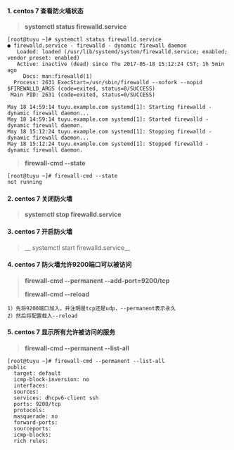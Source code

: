 #### 1. centos 7 查看防火墙状态
> __systemctl status firewalld.service__

```
[root@tuyu ~]# systemctl status firewalld.service
● firewalld.service - firewalld - dynamic firewall daemon
   Loaded: loaded (/usr/lib/systemd/system/firewalld.service; enabled; vendor preset: enabled)
   Active: inactive (dead) since Thu 2017-05-18 15:12:24 CST; 1h 5min ago
     Docs: man:firewalld(1)
  Process: 2631 ExecStart=/usr/sbin/firewalld --nofork --nopid $FIREWALLD_ARGS (code=exited, status=0/SUCCESS)
 Main PID: 2631 (code=exited, status=0/SUCCESS)

May 18 14:59:14 tuyu.example.com systemd[1]: Starting firewalld - dynamic firewall daemon...
May 18 14:59:14 tuyu.example.com systemd[1]: Started firewalld - dynamic firewall daemon.
May 18 15:12:24 tuyu.example.com systemd[1]: Stopping firewalld - dynamic firewall daemon...
May 18 15:12:24 tuyu.example.com systemd[1]: Stopped firewalld - dynamic firewall daemon.
```

> __firewall-cmd --state__

```
[root@tuyu ~]# firewall-cmd --state
not running
```

#### 2. centos 7 关闭防火墙

> __systemctl stop firewalld.service__

#### 3. centos 7 开启防火墙

> __ systemctl start firewalld.service__

#### 4. centos 7 防火墙允许9200端口可以被访问

> __firewall-cmd --permanent --add-port=9200/tcp__
>
> __firewall-cmd --reload__

    1）先将9200端口加入，并注明是tcp还是udp，--permanent表示永久
    2）然后将配置载入--reload

#### 5. centos 7 显示所有允许被访问的服务

> __firewall-cmd --permanent --list-all__

```
[root@tuyu ~]# firewall-cmd --permanent --list-all
public
  target: default
  icmp-block-inversion: no
  interfaces:
  sources:
  services: dhcpv6-client ssh
  ports: 9200/tcp
  protocols:
  masquerade: no
  forward-ports:
  sourceports:
  icmp-blocks:
  rich rules:
```
